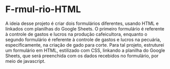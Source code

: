 # F-rmul-rio-HTML
A ideia desse projeto é criar dois formulários diferentes, usando HTML e linkados com planilhas do Google Sheets.
O primeiro formulário é referente à controle de gastos e lucros na produção cafeicultora, enquanto o segundo formulário
é referente à controle de gastos e lucros na pecuária, especificamente, na criação de gado para corte.
Para tal projeto, estruturei um formulário em HTML, estilizado com CSS, linkando a planilha do Google Sheets, que será
preenchida com os dados recebidos no formulário, por meio de javascript.
